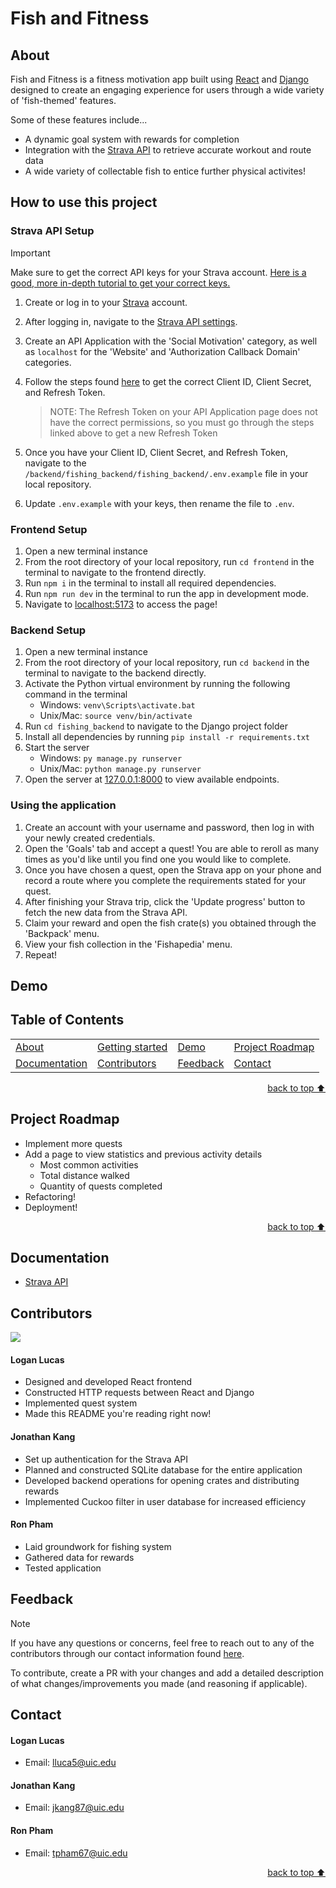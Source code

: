 # Fish and Fitness

## About

Fish and Fitness is a fitness motivation app built using [React](https://react.dev/) and [Django](https://www.djangoproject.com/) designed to create an engaging experience for users through a wide variety of 'fish-themed' features.

Some of these features include...

-   A dynamic goal system with rewards for completion
-   Integration with the [Strava API](https://developers.strava.com/docs/reference/) to retrieve accurate workout and route data
-   A wide variety of collectable fish to entice further physical activites!

## How to use this project

### Strava API Setup

> [!IMPORTANT]
> Make sure to get the correct API keys for your Strava account.
> [Here is a good, more in-depth tutorial to get your correct keys.](https://towardsdatascience.com/using-the-strava-api-and-pandas-to-explore-your-activity-data-d94901d9bfde/)

1. Create or log in to your [Strava](https://strava.com/register) account.
2. After logging in, navigate to the [Strava API settings](https://www.strava.com/settings/api).
3. Create an API Application with the 'Social Motivation' category, as well as `localhost` for the 'Website' and 'Authorization Callback Domain' categories.
4. Follow the steps found [here](https://towardsdatascience.com/using-the-strava-api-and-pandas-to-explore-your-activity-data-d94901d9bfde/) to get the correct Client ID, Client Secret, and Refresh Token.

    > NOTE: The Refresh Token on your API Application page does not have the correct permissions, so you must go through the steps linked above to get a new Refresh Token

5. Once you have your Client ID, Client Secret, and Refresh Token, navigate to the `/backend/fishing_backend/fishing_backend/.env.example` file in your local repository.
6. Update `.env.example` with your keys, then rename the file to `.env`.

### Frontend Setup

1. Open a new terminal instance
2. From the root directory of your local repository, run `cd frontend` in the terminal to navigate to the frontend directly.
3. Run `npm i` in the terminal to install all required dependencies.
4. Run `npm run dev` in the terminal to run the app in development mode.
5. Navigate to [localhost:5173](http://localhost:5173) to access the page!

### Backend Setup

1. Open a new terminal instance
2. From the root directory of your local repository, run `cd backend` in the terminal to navigate to the backend directly.
3. Activate the Python virtual environment by running the following command in the terminal
    - Windows: `venv\Scripts\activate.bat`
    - Unix/Mac: `source venv/bin/activate`
4. Run `cd fishing_backend` to navigate to the Django project folder
5. Install all dependencies by running `pip install -r requirements.txt`
6. Start the server
    - Windows: `py manage.py runserver`
    - Unix/Mac: `python manage.py runserver`
7. Open the server at [127.0.0.1:8000](http://127.0.0.1:8000) to view available endpoints.

### Using the application

1. Create an account with your username and password, then log in with your newly created credentials.
2. Open the 'Goals' tab and accept a quest! You are able to reroll as many times as you'd like until you find one you would like to complete.
3. Once you have chosen a quest, open the Strava app on your phone and record a route where you complete the requirements stated for your quest.
4. After finishing your Strava trip, click the 'Update progress' button to fetch the new data from the Strava API.
5. Claim your reward and open the fish crate(s) you obtained through the 'Backpack' menu.
6. View your fish collection in the 'Fishapedia' menu.
7. Repeat!

## Demo<!-- Required -->

<!--
* You can add a demo here GH supports images/ GIFs/videos
*
* It's recommended to use GIFs as they are more dynamic
-->

## Table of Contents

<dev align="center">
    <table align="center">
        <tr>
            <td><a href="#about">About</a></td>
            <td><a href="#how-to-use-this-project">Getting started</td>
            <td><a href="#demo">Demo</a></td>
            <td><a href="#project-roadmap--">Project Roadmap</a></td>
        </tr>
        <tr>
            <td><a href="#documentation">Documentation</a></td>
            <td><a href="#contributors">Contributors</a></td>
            <td><a href="#feedback">Feedback</a></td>
            <td><a href="#contact">Contact</a></td>
        </tr>
    </table>
</dev>

<p align="right"><a href="#how-to-use-this-project">back to top ⬆️</a></p>

## Project Roadmap

-   Implement more quests
-   Add a page to view statistics and previous activity details
    -   Most common activities
    -   Total distance walked
    -   Quantity of quests completed
-   Refactoring!
-   Deployment!

<p align="right"><a href="#how-to-use-this-project">back to top ⬆️</a></p>

## Documentation

-   [Strava API](https://developers.strava.com/)

## Contributors<!-- Required -->

<!--
* Without contribution we wouldn't have open source.
*
* Generate github contributors Image here https://contrib.rocks/preview?repo=angular%2Fangular-ja
-->

<a href="https://github.com/University-of-Illinois-Chicago/fgp-al-khwarizmi/graphs/contributors">
  <img src="https://contrib.rocks/image?repo=University-of-Illinois-Chicago/fgp-al-khwarizmi" />
</a>

#### Logan Lucas

-   Designed and developed React frontend
-   Constructed HTTP requests between React and Django
-   Implemented quest system
-   Made this README you're reading right now!

#### Jonathan Kang

-   Set up authentication for the Strava API
-   Planned and constructed SQLite database for the entire application
-   Developed backend operations for opening crates and distributing rewards
-   Implemented Cuckoo filter in user database for increased efficiency

#### Ron Pham

-   Laid groundwork for fishing system
-   Gathered data for rewards
-   Tested application

## Feedback

> [!NOTE]
> If you have any questions or concerns, feel free to reach out to any of the contributors through our contact information found <a href="#contact">here</a>.

To contribute, create a PR with your changes and add a detailed description of what changes/improvements you made (and reasoning if applicable).

## Contact

#### Logan Lucas

-   Email: [lluca5@uic.edu](mailto:lluca5@uic.edu)

#### Jonathan Kang

-   Email: [jkang87@uic.edu](mailto:jkang87@uic.edu)

#### Ron Pham

-   Email: [tpham67@uic.edu](mailto:tpham67@uic.edu)

<p align="right"><a href="#how-to-use-this-project">back to top ⬆️</a></p>
